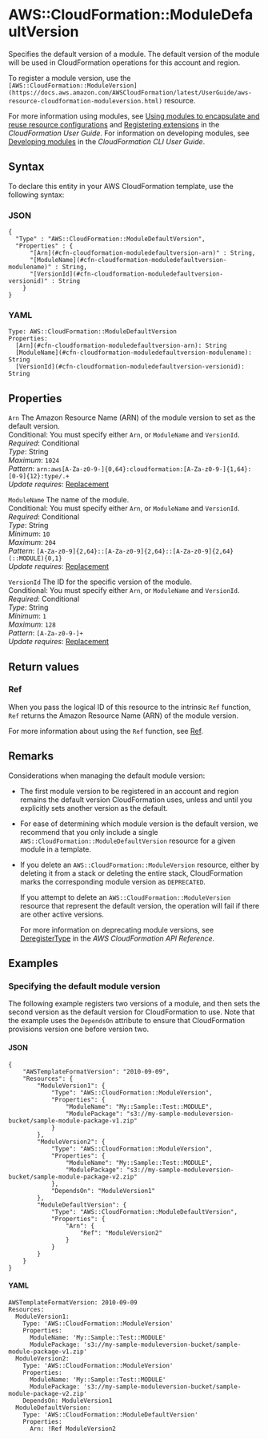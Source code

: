 # AWS::CloudFormation::ModuleDefaultVersion<a name="aws-resource-cloudformation-moduledefaultversion"></a>

Specifies the default version of a module\. The default version of the module will be used in CloudFormation operations for this account and region\.

To register a module version, use the `[AWS::CloudFormation::ModuleVersion](https://docs.aws.amazon.com/AWSCloudFormation/latest/UserGuide/aws-resource-cloudformation-moduleversion.html)` resource\.

For more information using modules, see [Using modules to encapsulate and reuse resource configurations](https://docs.aws.amazon.com/AWSCloudFormation/latest/UserGuide/modules.html) and [Registering extensions](https://docs.aws.amazon.com/AWSCloudFormation/latest/UserGuide/registry.html#registry-register) in the *CloudFormation User Guide*\. For information on developing modules, see [Developing modules](https://docs.aws.amazon.com/cloudformation-cli/latest/userguide/modules.html) in the *CloudFormation CLI User Guide*\. 

## Syntax<a name="aws-resource-cloudformation-moduledefaultversion-syntax"></a>

To declare this entity in your AWS CloudFormation template, use the following syntax:

### JSON<a name="aws-resource-cloudformation-moduledefaultversion-syntax.json"></a>

```
{
  "Type" : "AWS::CloudFormation::ModuleDefaultVersion",
  "Properties" : {
      "[Arn](#cfn-cloudformation-moduledefaultversion-arn)" : String,
      "[ModuleName](#cfn-cloudformation-moduledefaultversion-modulename)" : String,
      "[VersionId](#cfn-cloudformation-moduledefaultversion-versionid)" : String
    }
}
```

### YAML<a name="aws-resource-cloudformation-moduledefaultversion-syntax.yaml"></a>

```
Type: AWS::CloudFormation::ModuleDefaultVersion
Properties: 
  [Arn](#cfn-cloudformation-moduledefaultversion-arn): String
  [ModuleName](#cfn-cloudformation-moduledefaultversion-modulename): String
  [VersionId](#cfn-cloudformation-moduledefaultversion-versionid): String
```

## Properties<a name="aws-resource-cloudformation-moduledefaultversion-properties"></a>

`Arn`  <a name="cfn-cloudformation-moduledefaultversion-arn"></a>
The Amazon Resource Name \(ARN\) of the module version to set as the default version\.  
Conditional: You must specify either `Arn`, or `ModuleName` and `VersionId`\.  
*Required*: Conditional  
*Type*: String  
*Maximum*: `1024`  
*Pattern*: `arn:aws[A-Za-z0-9-]{0,64}:cloudformation:[A-Za-z0-9-]{1,64}:[0-9]{12}:type/.+`  
*Update requires*: [Replacement](https://docs.aws.amazon.com/AWSCloudFormation/latest/UserGuide/using-cfn-updating-stacks-update-behaviors.html#update-replacement)

`ModuleName`  <a name="cfn-cloudformation-moduledefaultversion-modulename"></a>
The name of the module\.  
Conditional: You must specify either `Arn`, or `ModuleName` and `VersionId`\.  
*Required*: Conditional  
*Type*: String  
*Minimum*: `10`  
*Maximum*: `204`  
*Pattern*: `[A-Za-z0-9]{2,64}::[A-Za-z0-9]{2,64}::[A-Za-z0-9]{2,64}(::MODULE){0,1}`  
*Update requires*: [Replacement](https://docs.aws.amazon.com/AWSCloudFormation/latest/UserGuide/using-cfn-updating-stacks-update-behaviors.html#update-replacement)

`VersionId`  <a name="cfn-cloudformation-moduledefaultversion-versionid"></a>
The ID for the specific version of the module\.  
Conditional: You must specify either `Arn`, or `ModuleName` and `VersionId`\.  
*Required*: Conditional  
*Type*: String  
*Minimum*: `1`  
*Maximum*: `128`  
*Pattern*: `[A-Za-z0-9-]+`  
*Update requires*: [Replacement](https://docs.aws.amazon.com/AWSCloudFormation/latest/UserGuide/using-cfn-updating-stacks-update-behaviors.html#update-replacement)

## Return values<a name="aws-resource-cloudformation-moduledefaultversion-return-values"></a>

### Ref<a name="aws-resource-cloudformation-moduledefaultversion-return-values-ref"></a>

When you pass the logical ID of this resource to the intrinsic `Ref` function, `Ref` returns the Amazon Resource Name \(ARN\) of the module version\. 

For more information about using the `Ref` function, see [Ref](https://docs.aws.amazon.com/AWSCloudFormation/latest/UserGuide/intrinsic-function-reference-ref.html)\.

## Remarks<a name="aws-resource-cloudformation-moduledefaultversion--remarks"></a>

Considerations when managing the default module version:
+ The first module version to be registered in an account and region remains the default version CloudFormation uses, unless and until you explicitly sets another version as the default\.
+ For ease of determining which module version is the default version, we recommend that you only include a single `AWS::CloudFormation::ModuleDefaultVersion` resource for a given module in a template\.
+ If you delete an `AWS::CloudFormation::ModuleVersion` resource, either by deleting it from a stack or deleting the entire stack, CloudFormation marks the corresponding module version as `DEPRECATED`\.

  If you attempt to delete an `AWS::CloudFormation::ModuleVersion` resource that represent the default version, the operation will fail if there are other active versions\.

  For more information on deprecating module versions, see [DeregisterType](https://docs.aws.amazon.com/AWSCloudFormation/latest/APIReference/API_DeregisterType.html) in the *AWS CloudFormation API Reference*\.

## Examples<a name="aws-resource-cloudformation-moduledefaultversion--examples"></a>

### Specifying the default module version<a name="aws-resource-cloudformation-moduledefaultversion--examples--Specifying_the_default_module_version"></a>

The following example registers two versions of a module, and then sets the second version as the default version for CloudFormation to use\. Note that the example uses the `DependsOn` attribute to ensure that CloudFormation provisions version one before version two\. 

#### JSON<a name="aws-resource-cloudformation-moduledefaultversion--examples--Specifying_the_default_module_version--json"></a>

```
{
    "AWSTemplateFormatVersion": "2010-09-09",
    "Resources": {
        "ModuleVersion1": {
            "Type": "AWS::CloudFormation::ModuleVersion",
            "Properties": {
                "ModuleName": "My::Sample::Test::MODULE",
                "ModulePackage": "s3://my-sample-moduleversion-bucket/sample-module-package-v1.zip"
            }
        },
        "ModuleVersion2": {
            "Type": "AWS::CloudFormation::ModuleVersion",
            "Properties": {
                "ModuleName": "My::Sample::Test::MODULE",
                "ModulePackage": "s3://my-sample-moduleversion-bucket/sample-module-package-v2.zip"
            },
            "DependsOn": "ModuleVersion1"
        },
        "ModuleDefaultVersion": {
            "Type": "AWS::CloudFormation::ModuleDefaultVersion",
            "Properties": {
                "Arn": {
                    "Ref": "ModuleVersion2"
                }
            }
        }
    }
}
```

#### YAML<a name="aws-resource-cloudformation-moduledefaultversion--examples--Specifying_the_default_module_version--yaml"></a>

```
AWSTemplateFormatVersion: 2010-09-09
Resources:
  ModuleVersion1:
    Type: 'AWS::CloudFormation::ModuleVersion'
    Properties:
      ModuleName: 'My::Sample::Test::MODULE'
      ModulePackage: 's3://my-sample-moduleversion-bucket/sample-module-package-v1.zip'
  ModuleVersion2:
    Type: 'AWS::CloudFormation::ModuleVersion'
    Properties:
      ModuleName: 'My::Sample::Test::MODULE'
      ModulePackage: 's3://my-sample-moduleversion-bucket/sample-module-package-v2.zip'
    DependsOn: ModuleVersion1
  ModuleDefaultVersion:
    Type: 'AWS::CloudFormation::ModuleDefaultVersion'
    Properties:
      Arn: !Ref ModuleVersion2
```